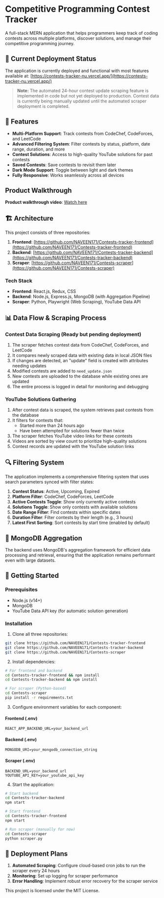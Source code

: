 # Competitive Programming Contest Tracker

A full-stack MERN application that helps programmers keep track of coding contests across multiple platforms, discover solutions, and manage their competitive programming journey.

## 🚀 Current Deployment Status

The application is currently deployed and functional with most features available at:
[https://contests-tracker-nu.vercel.app/](https://contests-tracker-nu.vercel.app/)

> **Note:** The automated 24-hour contest update scraping feature is implemented in code but not yet deployed to production. Contest data is currently being manually updated until the automated scraper deployment is completed.

## 🌟 Features

- **Multi-Platform Support**: Track contests from CodeChef, CodeForces, and LeetCode
- **Advanced Filtering System**: Filter contests by status, platform, date range, duration, and more
- **Contest Solutions**: Access to high-quality YouTube solutions for past contests
- **Saved Contests**: Save contests to revisit them later
- **Dark Mode Support**: Toggle between light and dark themes
- **Fully Responsive**: Works seamlessly across all devices



## Product Walkthrough
**Product walkthrough video**: [Watch here](https://drive.google.com/file/d/12PD7j3W32QiHQVJhubAGuYP6NshRGKFQ/view?usp=sharing)

## 🏗️ Architecture

This project consists of three repositories:

1. **Frontend**: [https://github.com/NAVEEN171/Contests-tracker-frontend](https://github.com/NAVEEN171/Contests-tracker-frontend)
2. **Backend**: [https://github.com/NAVEEN171/Contests-tracker-backend](https://github.com/NAVEEN171/Contests-tracker-backend)
3. **Scraper**: [https://github.com/NAVEEN171/Contests-scraper](https://github.com/NAVEEN171/Contests-scraper)

### Tech Stack

- **Frontend**: React.js, Redux, CSS
- **Backend**: Node.js, Express.js, MongoDB (with Aggregation Pipeline)
- **Scraper**: Python, Playwright (Web Scraping), YouTube Data API

## 📊 Data Flow & Scraping Process

### Contest Data Scraping (Ready but pending deployment)

1. The scraper fetches contest data from CodeChef, CodeForces, and LeetCode
2. It compares newly scraped data with existing data in local JSON files
3. If changes are detected, an "update" field is created with attributes needing updates
4. Modified contests are added to `need_update.json`
5. New contests are uploaded to the database while existing ones are updated
6. The entire process is logged in detail for monitoring and debugging

### YouTube Solutions Gathering

1. After contest data is scraped, the system retrieves past contests from the database
2. It filters for contests that:
   - Started more than 24 hours ago
   - Have been attempted for solutions fewer than twice
3. The scraper fetches YouTube video links for these contests
4. Videos are sorted by view count to prioritize high-quality solutions
5. Contest records are updated with the YouTube solution links

## 🔍 Filtering System

The application implements a comprehensive filtering system that uses search parameters synced with filter states:

1. **Contest Status**: Active, Upcoming, Expired
2. **Platform Filter**: CodeChef, CodeForces, LeetCode
3. **Active Contests Toggle**: Show only currently active contests
4. **Solutions Toggle**: Show only contests with available solutions
5. **Date Range Filter**: Find contests within specific dates
6. **Duration Filter**: Filter contests by their length (e.g., 3 hours)
7. **Latest First Sorting**: Sort contests by start time (enabled by default)

## 💾 MongoDB Aggregation

The backend uses MongoDB's aggregation framework for efficient data processing and retrieval, ensuring that the application remains performant even with large datasets.

## 🚀 Getting Started

### Prerequisites

- Node.js (v14+)
- MongoDB
- YouTube Data API key (for automatic solution generation)

### Installation

1. Clone all three repositories:
```bash
git clone https://github.com/NAVEEN171/Contests-tracker-frontend
git clone https://github.com/NAVEEN171/Contests-tracker-backend
git clone https://github.com/NAVEEN171/Contests-scraper
```

2. Install dependencies:
```bash
# For frontend and backend
cd Contests-tracker-frontend && npm install
cd Contests-tracker-backend && npm install

# For scraper (Python-based)
cd Contests-scraper
pip install -r requirements.txt
```

3. Configure environment variables for each component:

#### Frontend (.env)
```
REACT_APP_BACKEND_URL=your_backend_url
```

#### Backend (.env)
```
MONGODB_URI=your_mongodb_connection_string
```

#### Scraper (.env)
```
BACKEND_URL=your_backend_url
YOUTUBE_API_KEY=your_youtube_api_key
```

4. Start the application:
```bash
# Start backend
cd Contests-tracker-backend
npm start

# Start frontend
cd Contests-tracker-frontend
npm start

# Run scraper (manually for now)
cd Contests-scraper
python scraper.py
```

## 📝 Deployment Plans

1. **Automated Scraping**: Configure cloud-based cron jobs to run the scraper every 24 hours
2. **Monitoring**: Set up logging  for scraper performance
3. **Error Handling**: Implement robust error recovery for the scraper service


This project is licensed under the MIT License.
